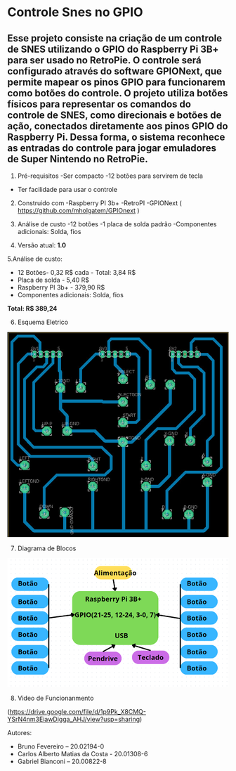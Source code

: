 # Controle Snes no GPIO
Esse projeto consiste na criação de um controle de SNES utilizando o GPIO do Raspberry Pi 3B+ para ser usado no RetroPie. O controle será configurado através do software GPIONext, que permite mapear os pinos GPIO para funcionarem como botões do controle. O projeto utiliza botões físicos para representar os comandos do controle de SNES, como direcionais e botões de ação, conectados diretamente aos pinos GPIO do Raspberry Pi. Dessa forma, o sistema reconhece as entradas do controle para jogar emuladores de Super Nintendo no RetroPie.
-
1. Pré-requisitos
-Ser compacto
-12 botões para servirem de tecla
- Ter facilidade para usar o controle

2. Construido com
-Raspberry PI 3b+
-RetroPI
-GPIONext ( https://github.com/mholgatem/GPIOnext )

3. Análise de custo
-12 botões
-1 placa de solda padrão
-Componentes adicionais: Solda, fios

4. Versão atual: **1.0**

5.Análise de custo:
- 12 Botões- 0,32 R$ cada - Total: 3,84 R$
- Placa de solda - 5,40 R$
- Raspberry PI 3b+ - 379,90 R$
- Componentes adicionais: Solda, fios

**Total: R$ 389,24**

6. Esquema Eletrico

 ![esquema eletrico](https://github.com/GabrielBianconiconi/GPIOController/blob/main/esquemaeletrico.jpeg)


7. Diagrama de Blocos

![Diagram de Blocos](https://github.com/GabrielBianconiconi/GPIOController/blob/main/diagramadeblocos.png)
   
8. Video de Funcionanmento

(https://drive.google.com/file/d/1p9Pk_X8CMQ-YSrN4nm3EiawDigga_AHJ/view?usp=sharing)
   

Autores:
- Bruno Fevereiro – 20.02194-0
- Carlos Alberto Matias da Costa  - 20.01308-6
- Gabriel Bianconi – 20.00822-8
